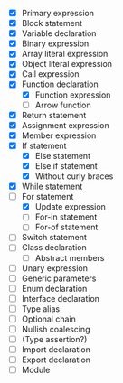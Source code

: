 - [x] Primary expression
- [x] Block statement
- [x] Variable declaration
- [x] Binary expression
- [x] Array literal expression
- [x] Object literal expression
- [x] Call expression
- [x] Function declaration
  - [x] Function expression
  - [ ] Arrow function
- [x] Return statement
- [x] Assignment expression
- [x] Member expression
- [x] If statement
  - [x] Else statement
  - [x] Else if statement
  - [x] Without curly braces
- [x] While statement
- [ ] For statement
  - [x] Update expression
  - [ ] For-in statement
  - [ ] For-of statement
- [ ] Switch statement
- [ ] Class declaration
  - [ ] Abstract members
- [ ] Unary expression
- [ ] Generic parameters
- [ ] Enum declaration
- [ ] Interface declaration
- [ ] Type alias
- [ ] Optional chain
- [ ] Nullish coalescing
- [ ] (Type assertion?)
- [ ] Import declaration
- [ ] Export declaration
- [ ] Module

